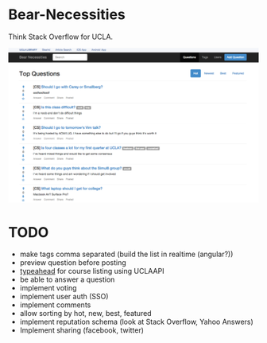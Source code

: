Bear-Necessities
================

Think Stack Overflow for UCLA.

![screenshot](screenshot.png)

TODO
==========
* make tags comma separated (build the list in realtime (angular?))
* preview question before posting
* [typeahead](http://twitter.github.io/typeahead.js/examples/) for course listing using UCLAAPI
* be able to answer a question
* implement voting
* implement user auth (SSO)
* implement comments
* allow sorting by hot, new, best, featured
* implement reputation schema (look at Stack Overflow, Yahoo Answers)
* Implement sharing (facebook, twitter)
